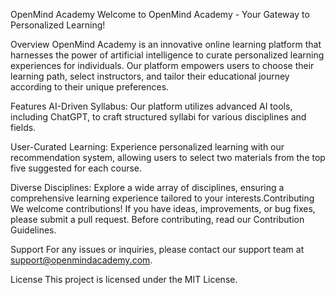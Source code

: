 OpenMind Academy
Welcome to OpenMind Academy - Your Gateway to Personalized Learning!

Overview
OpenMind Academy is an innovative online learning platform that harnesses the power of artificial intelligence to curate personalized learning experiences for individuals. Our platform empowers users to choose their learning path, select instructors, and tailor their educational journey according to their unique preferences.

Features
AI-Driven Syllabus: Our platform utilizes advanced AI tools, including ChatGPT, to craft structured syllabi for various disciplines and fields.

User-Curated Learning: Experience personalized learning with our recommendation system, allowing users to select two materials from the top five suggested for each course.

Diverse Disciplines: Explore a wide array of disciplines, ensuring a comprehensive learning experience tailored to your interests.Contributing
We welcome contributions! If you have ideas, improvements, or bug fixes, please submit a pull request. Before contributing, read our Contribution Guidelines.

Support
For any issues or inquiries, please contact our support team at support@openmindacademy.com.

License
This project is licensed under the MIT License.
